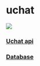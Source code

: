 # uchat

![](uchat.gif)

### [Uchat api](UCHAT_API.md)


### [Database](server/src/database/DATABASE.md)
